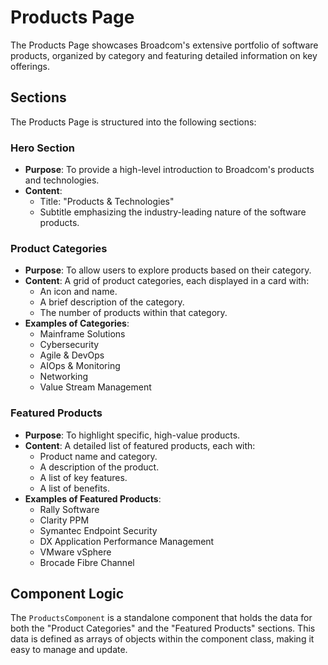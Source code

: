 # Products Page

The Products Page showcases Broadcom's extensive portfolio of software products, organized by category and featuring detailed information on key offerings.

## Sections

The Products Page is structured into the following sections:

### Hero Section

-   **Purpose**: To provide a high-level introduction to Broadcom's products and technologies.
-   **Content**:
    -   Title: "Products & Technologies"
    -   Subtitle emphasizing the industry-leading nature of the software products.

### Product Categories

-   **Purpose**: To allow users to explore products based on their category.
-   **Content**: A grid of product categories, each displayed in a card with:
    -   An icon and name.
    -   A brief description of the category.
    -   The number of products within that category.
-   **Examples of Categories**:
    -   Mainframe Solutions
    -   Cybersecurity
    -   Agile & DevOps
    -   AIOps & Monitoring
    -   Networking
    -   Value Stream Management

### Featured Products

-   **Purpose**: To highlight specific, high-value products.
-   **Content**: A detailed list of featured products, each with:
    -   Product name and category.
    -   A description of the product.
    -   A list of key features.
    -   A list of benefits.
-   **Examples of Featured Products**:
    -   Rally Software
    -   Clarity PPM
    -   Symantec Endpoint Security
    -   DX Application Performance Management
    -   VMware vSphere
    -   Brocade Fibre Channel

## Component Logic

The `ProductsComponent` is a standalone component that holds the data for both the "Product Categories" and the "Featured Products" sections. This data is defined as arrays of objects within the component class, making it easy to manage and update. 